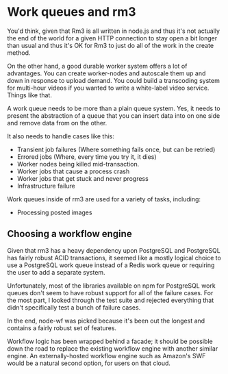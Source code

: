 Work queues and rm3
===================

You'd think, given that Rm3 is all written in node.js and thus it's not actually the end of the world for a given HTTP connection to stay open a bit longer than usual and thus it's OK for Rm3 to just do all of the work in the create method.

On the other hand, a good durable worker system offers a lot of advantages.  You can create worker-nodes and autoscale them up and down in response to upload demand.  You could build a transcoding system for multi-hour videos if you wanted to write a white-label video service.  Things like that.

A work queue needs to be more than a plain queue system.  Yes, it needs to present the abstraction of a queue that you can insert data into on one side and remove data from on the other.

It also needs to handle cases like this:
 * Transient job failures (Where something fails once, but can be retried)
 * Errored jobs (Where, every time you try it, it dies)
 * Worker nodes being killed mid-transaction.
 * Worker jobs that cause a process crash
 * Worker jobs that get stuck and never progress
 * Infrastructure failure

Work queues inside of rm3 are used for a variety of tasks, including:
 * Processing posted images

Choosing a workflow engine
--------------------------

Given that rm3 has a heavy dependency upon PostgreSQL and PostgreSQL has fairly robust ACID transactions, it seemed like a mostly logical choice to use a PostgreSQL work queue instead of a Redis work queue or requiring the user to add a separate system.

Unfortunately, most of the libraries available on npm for PostgreSQL work queues don't seem to have robust support for all of the failure cases.  For the most part, I looked through the test suite and rejected everything that didn't specifically test a bunch of failure cases.

In the end, node-wf was picked because it's been out the longest and contains a fairly robust set of features.

Workflow logic has been wrapped behind a facade; it should be possible down the road to replace the existing workflow engine with another similar engine.  An externally-hosted workflow engine such as Amazon's SWF would be a natural second option, for users on that cloud.
